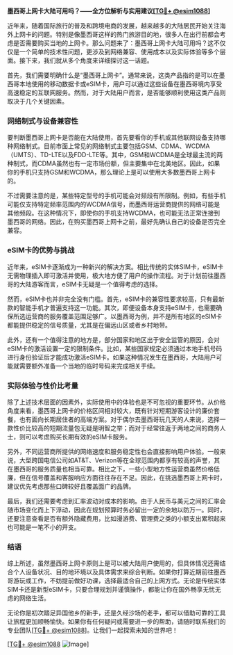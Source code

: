 **墨西哥上网卡大陆可用吗？——全方位解析与实用建议[[TG💪+ @esim1088](https://t.me/s/esim1088)]**

近年来，随着国际旅行的普及和跨境电商的发展，越来越多的大陆居民开始关注海外上网卡的问题。特别是像墨西哥这样的热门旅游目的地，很多人在出行前都会考虑是否需要购买当地的上网卡。那么问题来了：墨西哥上网卡大陆可用吗？这不仅仅是一个简单的技术性问题，更涉及到网络兼容、使用成本以及实际体验等多个层面。接下来，我们就从多个角度来详细探讨这一话题。

首先，我们需要明确什么是“墨西哥上网卡”。通常来说，这类产品指的是可以在墨西哥本地使用的移动数据卡或eSIM卡，用户可以通过这些设备在墨西哥境内享受高速稳定的互联网服务。然而，对于大陆用户而言，是否能够顺利使用这类产品则取决于几个关键因素。

### 网络制式与设备兼容性

要判断墨西哥上网卡是否能在大陆使用，首先要看你的手机或其他联网设备支持哪种网络制式。目前市面上常见的网络制式主要包括GSM、CDMA、WCDMA（UMTS）、TD-LTE以及FDD-LTE等。其中，GSM和WCDMA是全球最主流的两种制式，而CDMA虽然也有一定市场份额，但主要集中在北美地区。因此，如果你的手机只支持GSM和WCDMA，那么理论上是可以使用大多数墨西哥上网卡的。

不过需要注意的是，某些特定型号的手机可能会对频段有所限制。例如，有些手机可能仅支持特定频率范围内的WCDMA信号，而墨西哥运营商提供的网络可能是其他频段。在这种情况下，即使你的手机支持WCDMA，也可能无法正常连接到墨西哥的网络。因此，在购买墨西哥上网卡之前，最好先确认自己的设备是否完全兼容。

### eSIM卡的优势与挑战

近年来，eSIM卡逐渐成为一种新兴的解决方案。相比传统的实体SIM卡，eSIM卡无需物理插入即可激活并使用，极大地方便了用户的操作流程。对于计划前往墨西哥的大陆游客而言，eSIM卡无疑是一个值得考虑的选择。

然而，eSIM卡也并非完全没有门槛。首先，eSIM卡的兼容性要求较高，只有最新款的智能手机才普遍支持这一功能。其次，即便设备本身支持eSIM卡，也需要确保所选运营商的服务覆盖范围足够广。以墨西哥为例，并不是所有地区的eSIM卡都能提供稳定的信号质量，尤其是在偏远山区或者乡村地带。

此外，还有一个值得注意的地方是，部分国家和地区出于安全监管的原因，会对eSIM卡的激活设置一定的限制条件。比如，某些国家规定必须通过本地手机号码进行身份验证后才能成功激活eSIM卡。如果这种情况发生在墨西哥，大陆用户可能就需要额外准备一个当地的临时号码来完成相关手续。

### 实际体验与性价比考量

除了上述技术层面的因素外，实际使用中的体验也是不可忽视的重要环节。从价格角度来看，墨西哥上网卡的价格区间相对较大，既有针对短期游客设计的廉价套餐，也有面向长期居住者的高端方案。对于偶尔去墨西哥玩几天的人来说，选择一款性价比较高的短期流量包无疑是明智之举；而对于经常往返于两地之间的商务人士，则可以考虑购买长期有效的eSIM卡服务。

另外，不同运营商所提供的网络速度和服务稳定性也会直接影响用户体验。一般来说，大型跨国电信公司如AT&T、Verizon等在全球范围内都享有较高的声誉，其在墨西哥的服务质量也相当可靠。相比之下，一些小型地方性运营商虽然价格低廉，但在信号覆盖和客服响应方面往往存在不足。因此，在挑选墨西哥上网卡时，建议优先考虑那些口碑较好且覆盖面广的品牌。

最后，我们还需要考虑到汇率波动对成本的影响。由于人民币与美元之间的汇率会随市场变化而上下浮动，因此在规划预算时务必留出一定的余地以防万一。同时，还要注意查看是否有额外隐藏费用，比如漫游费、管理费之类的小额支出累积起来也可能是一笔不小的开支。

### 结语

综上所述，虽然墨西哥上网卡原则上是可以被大陆用户使用的，但具体情况还需结合个人设备状况、目的地环境以及具体需求来综合判断。如果你打算近期前往墨西哥游玩或工作，不妨提前做好功课，选择最适合自己的上网方式。无论是传统实体SIM卡还是新型eSIM卡，只要合理规划并谨慎操作，都能让你在国外畅享无忧无虑的网络生活。

无论你是初次踏足异国他乡的新手，还是久经沙场的老手，都可以借助可靠的工具让旅程更加顺畅愉快。如果你有任何疑问或需要进一步的帮助，请随时联系我们的专业团队[[TG💪+ @esim1088](https://t.me/s/esim1088)]。让我们一起探索未知的世界吧！

[[TG💪+ @esim1088](https://t.me/s/esim1088) ![Image](https://i.postimg.cc/4NQfJmqS/Snipaste-2025-05-13-00-14-12.png)]